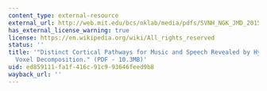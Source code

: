 ```yaml
---
content_type: external-resource
external_url: http://web.mit.edu/bcs/nklab/media/pdfs/SVNH_NGK_JMD_2015.pdf
has_external_license_warning: true
license: https://en.wikipedia.org/wiki/All_rights_reserved
status: ''
title: '"Distinct Cortical Pathways for Music and Speech Revealed by Hypothesis-Free
  Voxel Decomposition." (PDF - 10.3MB)'
uid: ed859111-fa1f-416c-91c9-93646feed9b8
wayback_url: ''
---
```

